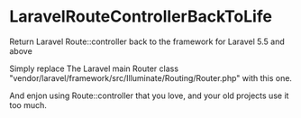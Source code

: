 # LaravelRouteControllerBackToLife
Return Laravel Route::controller back to the framework for Laravel 5.5 and above

Simply replace The Laravel main Router class "vendor/laravel/framework/src/Illuminate/Routing/Router.php" with this one.

And enjon using Route::controller that you love, and your old projects use it too much.
